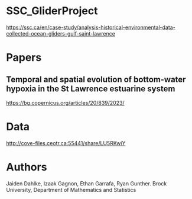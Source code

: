 # SSC_GliderProject
https://ssc.ca/en/case-study/analysis-historical-environmental-data-collected-ocean-gliders-gulf-saint-lawrence



# Papers 
## Temporal and spatial evolution of bottom-water hypoxia in the St Lawrence estuarine system
https://bg.copernicus.org/articles/20/839/2023/

# Data
http://cove-files.ceotr.ca:55441/share/LU5RKwiY

# Authors
Jaiden Dahlke, Izaak Gagnon, Ethan Garrafa, Ryan Gunther.
Brock University, Department of Mathematics and Statistics












